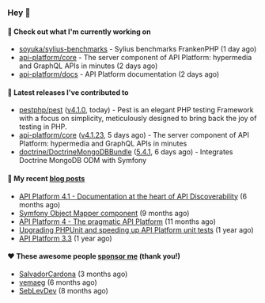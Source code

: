 ### Hey 👋

#### 👷 Check out what I'm currently working on

- [soyuka/sylius-benchmarks](https://github.com/soyuka/sylius-benchmarks) - Sylius benchmarks FrankenPHP (1 day ago)
- [api-platform/core](https://github.com/api-platform/core) - The server component of API Platform: hypermedia and GraphQL APIs in minutes (2 days ago)
- [api-platform/docs](https://github.com/api-platform/docs) - API Platform documentation (2 days ago)

#### 🔭 Latest releases I've contributed to

- [pestphp/pest](https://github.com/pestphp/pest) ([v4.1.0](https://github.com/pestphp/pest/releases/tag/v4.1.0), today) - Pest is an elegant PHP testing Framework with a focus on simplicity, meticulously designed to bring back the joy of testing in PHP.
- [api-platform/core](https://github.com/api-platform/core) ([v4.1.23](https://github.com/api-platform/core/releases/tag/v4.1.23), 5 days ago) - The server component of API Platform: hypermedia and GraphQL APIs in minutes
- [doctrine/DoctrineMongoDBBundle](https://github.com/doctrine/DoctrineMongoDBBundle) ([5.4.1](https://github.com/doctrine/DoctrineMongoDBBundle/releases/tag/5.4.1), 6 days ago) - Integrates Doctrine MongoDB ODM with Symfony

#### 📜 My recent [blog posts](https://soyuka.me)

- [API Platform 4.1 - Documentation at the heart of API Discoverability](https://soyuka.me/api-platform-4-1-documentation-heart-api-discoverability/) (6 months ago)
- [Symfony Object Mapper component](https://soyuka.me/symfony-object-mapper-component/) (9 months ago)
- [API Platform 4 - The pragmatic API Platform](https://soyuka.me/api-platform-4-the-pragmatic-api-platform/) (11 months ago)
- [Upgrading PHPUnit and speeding up API Platform unit tests](https://soyuka.me/upgrading-phpunit-and-speeding-up-api-platform-unit-tests/) (1 year ago)
- [API Platform 3.3](https://soyuka.me/api-platform-3.3/) (1 year ago)

#### ❤️ These awesome people [sponsor me](https://github.com/sponsors/soyuka) (thank you!)

- [SalvadorCardona](https://github.com/SalvadorCardona) (3 months ago)
- [vemaeg](https://github.com/vemaeg) (6 months ago)
- [SebLevDev](https://github.com/SebLevDev) (8 months ago)
